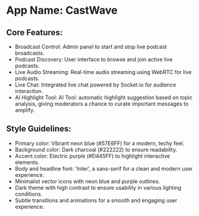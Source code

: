 # **App Name**: CastWave

## Core Features:

- Broadcast Control: Admin panel to start and stop live podcast broadcasts.
- Podcast Discovery: User interface to browse and join active live podcasts.
- Live Audio Streaming: Real-time audio streaming using WebRTC for live podcasts.
- Live Chat: Integrated live chat powered by Socket.io for audience interaction.
- AI Highlight Tool: AI Tool: automatic highlight suggestion based on topic analysis, giving moderators a chance to curate important messages to amplify.

## Style Guidelines:

- Primary color: Vibrant neon blue (#57E6FF) for a modern, techy feel.
- Background color: Dark charcoal (#222222) to ensure readability.
- Accent color: Electric purple (#D445FF) to highlight interactive elements.
- Body and headline font: 'Inter', a sans-serif for a clean and modern user experience.
- Minimalist vector icons with neon blue and purple outlines.
- Dark theme with high contrast to ensure usability in various lighting conditions.
- Subtle transitions and animations for a smooth and engaging user experience.